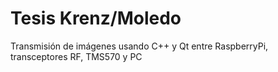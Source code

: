 # Tesis Krenz/Moledo
Transmisión de imágenes usando C++ y Qt entre RaspberryPi, transceptores RF, TMS570 y PC
